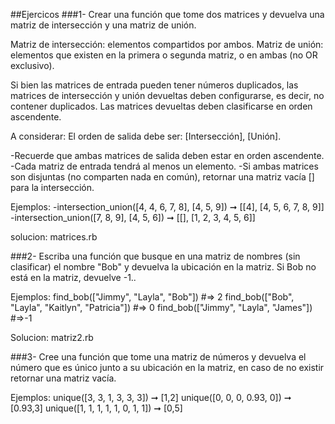 ##Ejercicos
###1- Crear una función que tome dos matrices y devuelva una matriz de intersección y una matriz de unión.

Matriz de intersección: elementos compartidos por ambos.
Matriz de unión: elementos que existen en la primera o segunda matriz, o en ambas (no OR exclusivo).

Si bien las matrices de entrada pueden tener números duplicados, las matrices de intersección y unión devueltas
deben configurarse, es decir, no contener duplicados. Las matrices devueltas deben clasificarse en orden
ascendente.

A considerar: El orden de salida debe ser: [Intersección], [Unión].

-Recuerde que ambas matrices de salida deben estar en orden ascendente.
-Cada matriz de entrada tendrá al menos un elemento.
-Si ambas matrices son disjuntas (no comparten nada en común), retornar una matriz vacía [] para la intersección.

Ejemplos:
-intersection_union([4, 4, 6, 7, 8], [4, 5, 9]) ➞ [[4], [4, 5, 6, 7, 8, 9]]
-intersection_union([7, 8, 9], [4, 5, 6]) ➞ [[], [1, 2, 3, 4, 5, 6]]

solucion: matrices.rb

###2- Escriba una función que busque en una matriz de nombres (sin clasificar) el nombre "Bob" y devuelva la
ubicación en la matriz. Si Bob no está en la matriz, devuelve -1..

Ejemplos:
find_bob(["Jimmy", "Layla", "Bob"]) #=> 2
find_bob(["Bob", "Layla", "Kaitlyn", "Patricia"]) #=> 0
find_bob(["Jimmy", "Layla", "James"]) #=>-1

Solucion: matriz2.rb

###3- Cree una función que tome una matriz de números y devuelva el número que es único junto a su ubicación en
la matriz, en caso de no existir retornar una matriz vacía.

Ejemplos:
unique([3, 3, 1, 3, 3, 3]) ➞ [1,2]
unique([0, 0, 0, 0.93, 0]) ➞ [0.93,3]
unique([1, 1, 1, 1, 1, 0, 1, 1]) ➞ [0,5]
